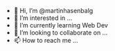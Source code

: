 - 👋 Hi, I’m @martinhasenbalg
- 👀 I’m interested in ...
- 🌱 I’m currently learning Web Dev
- 💞️ I’m looking to collaborate on ...
- 📫 How to reach me ...

<!---
martinhasenbalg/martinhasenbalg is a ✨ special ✨ repository because its `README.md` (this file) appears on your GitHub profile.
You can click the Preview link to take a look at your changes.
--->

